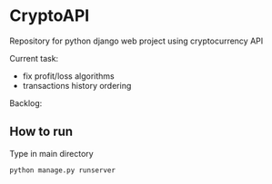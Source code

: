 # CryptoAPI
Repository for python django web project using cryptocurrency API

Current task:
- fix profit/loss algorithms
- transactions history ordering

Backlog:

## How to run
Type in main directory
```
python manage.py runserver
```
